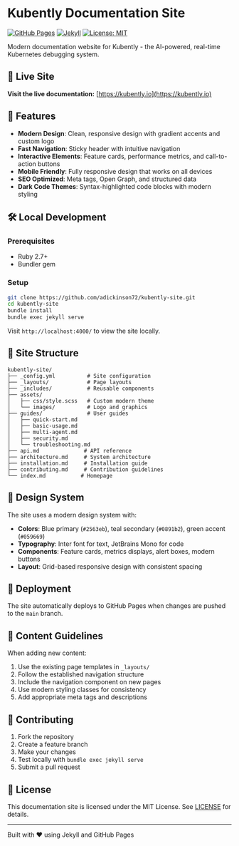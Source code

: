 # Kubently Documentation Site

[![GitHub Pages](https://img.shields.io/badge/GitHub%20Pages-Live-brightgreen)](https://kubently.io)
[![Jekyll](https://img.shields.io/badge/Jekyll-4.3-red)](https://jekyllrb.com/)
[![License: MIT](https://img.shields.io/badge/License-MIT-blue.svg)](LICENSE)

Modern documentation website for Kubently - the AI-powered, real-time Kubernetes debugging system.

## 🌟 Live Site

**Visit the live documentation:** [https://kubently.io](https://kubently.io)

## 🎨 Features

- **Modern Design**: Clean, responsive design with gradient accents and custom logo
- **Fast Navigation**: Sticky header with intuitive navigation
- **Interactive Elements**: Feature cards, performance metrics, and call-to-action buttons  
- **Mobile Friendly**: Fully responsive design that works on all devices
- **SEO Optimized**: Meta tags, Open Graph, and structured data
- **Dark Code Themes**: Syntax-highlighted code blocks with modern styling

## 🛠️ Local Development

### Prerequisites
- Ruby 2.7+
- Bundler gem

### Setup
```bash
git clone https://github.com/adickinson72/kubently-site.git
cd kubently-site
bundle install
bundle exec jekyll serve
```

Visit `http://localhost:4000/` to view the site locally.

## 📁 Site Structure

```
kubently-site/
├── _config.yml          # Site configuration
├── _layouts/            # Page layouts
├── _includes/           # Reusable components
├── assets/
│   ├── css/style.scss   # Custom modern theme
│   └── images/          # Logo and graphics
├── guides/              # User guides
│   ├── quick-start.md
│   ├── basic-usage.md
│   ├── multi-agent.md
│   ├── security.md
│   └── troubleshooting.md
├── api.md              # API reference
├── architecture.md     # System architecture
├── installation.md     # Installation guide
├── contributing.md     # Contribution guidelines
└── index.md           # Homepage
```

## 🎨 Design System

The site uses a modern design system with:

- **Colors**: Blue primary (`#2563eb`), teal secondary (`#0891b2`), green accent (`#059669`)
- **Typography**: Inter font for text, JetBrains Mono for code
- **Components**: Feature cards, metrics displays, alert boxes, modern buttons
- **Layout**: Grid-based responsive design with consistent spacing

## 🚀 Deployment

The site automatically deploys to GitHub Pages when changes are pushed to the `main` branch.

## 📄 Content Guidelines

When adding new content:

1. Use the existing page templates in `_layouts/`
2. Follow the established navigation structure
3. Include the navigation component on new pages
4. Use modern styling classes for consistency
5. Add appropriate meta tags and descriptions

## 🤝 Contributing

1. Fork the repository
2. Create a feature branch
3. Make your changes
4. Test locally with `bundle exec jekyll serve`
5. Submit a pull request

## 📝 License

This documentation site is licensed under the MIT License. See [LICENSE](LICENSE) for details.

---

Built with ❤️ using Jekyll and GitHub Pages